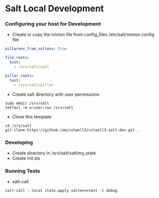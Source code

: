 # Salt Local Development

### Configuring your host for Development

- Create or copy the minion file from config_files /etc/salt/minion config file
``` yaml
pillarenv_from_saltenv: True

file_roots:
  test:
    - /srv/salt/salt

pillar_roots:
  test:
    - /srv/salt/pillar
```
- Create salt directory with user permissions
```
sudo mkdir /srv/salt
setfacl -m u:user:rwx /srv/salt
```
- Clone this template
```
cd /srv/salt
git clone https://github.com/colwell3/colwell3-salt-dev.git .
```

### Developing

- Create directory in /srv/salt/salt/my_state
- Create init.sls

### Running Tests
- salt-call
```
salt-call --local state.apply saltenv=test -l debug
```
